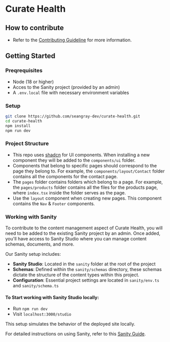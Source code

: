 # Curate Health

## How to contribute

- Refer to the [Contributing Guideline](./CONTRIBUTING.md) for more information.

## Getting Started

### Preqrequisites

- Node (18 or higher)
- Acces to the Sanity project (provided by an admin)
- A `.env.local` file with necessary environment variables

### Setup

```bash
git clone https://github.com/seangray-dev/curate-health.git
cd curate-health
npm install
npm run dev
```

### Project Structure

- This repo uses [shadcn](https://ui.shadcn.com/) for UI components. When installing a new component they will be added to the `components/ui` folder.
- Components that belong to specific pages should correspond to the page they belong to. For example, the `components/layout/Contact` folder contains all the components for the contact page.
- The `pages` folder contains folders which belong to a page. For example, the `pages/products` folder contains all the files for the products page, where `index.tsx` inside the folder serves as the page.
- Use the `layout` component when creating new pages. This component contains the `Nav` & `Footer` components.

### Working with Sanity

To contribute to the content management aspect of Curate Health, you will need to be added to the existing Sanity project by an admin. Once added, you'll have access to Sanity Studio where you can manage content schemas, documents, and more.

Our Sanity setup includes:

- **Sanity Studio**: Located in the `sanity` folder at the root of the project
- **Schemas**: Defined within the `sanity/schemas` directory, these schemas dictate the structure of the content types within this project.
- **Configuration**: Essential project settings are located in `sanity/env.ts` and `sanity/schema.ts`

#### To Start working with Sanity Studio locally:

- Run `npm run dev`
- Visit `localhost:3000/studio`

This setup simulates the behavior of the deployed site locally.

For detailed instructions on using Sanity, refer to this [Sanity Guide](https://www.sanity.io/guides/nextjs-live-preview).
